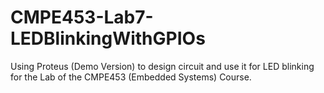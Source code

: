 # CMPE453-Lab7-LEDBlinkingWithGPIOs
Using Proteus (Demo Version) to design circuit and use it for LED blinking for the Lab of the CMPE453 (Embedded Systems) Course.

